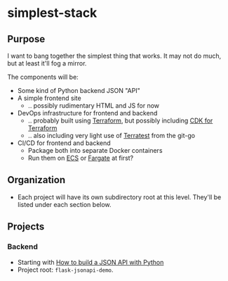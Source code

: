 # simplest-stack

## Purpose

I want to bang together the simplest thing that works. It may not do much, but at least it'll fog a mirror.

The components will be:

- Some kind of Python backend JSON "API"
- A simple frontend site
  - .. possibly rudimentary HTML and JS for now
- DevOps infrastructure for frontend and backend
  - .. probably built using [Terraform](https://www.hashicorp.com/products/terraform), but possibly including [CDK for Terraform](https://www.hashicorp.com/blog/cdk-for-terraform-enabling-python-and-typescript-support)
  - .. also including very light use of [Terratest](https://terratest.gruntwork.io/) from the git-go
- CI/CD for frontend and backend
  - Package both into separate Docker containers
  - Run them on [ECS](https://aws.amazon.com/ecs/?whats-new-cards.sort-by=item.additionalFields.postDateTime&whats-new-cards.sort-order=desc&ecs-blogs.sort-by=item.additionalFields.createdDate&ecs-blogs.sort-order=desc) or [Fargate](https://aws.amazon.com/fargate/?whats-new-cards.sort-by=item.additionalFields.postDateTime&whats-new-cards.sort-order=desc&fargate-blogs.sort-by=item.additionalFields.createdDate&fargate-blogs.sort-order=desc) at first?


## Organization

- Each project will have its own subdirectory root at this level. They'll be listed under each section below.

## Projects

### Backend

- Starting with [How to build a JSON API with Python](https://www.freecodecamp.org/news/build-a-simple-json-api-in-python/)
- Project root: `flask-jsonapi-demo`.
